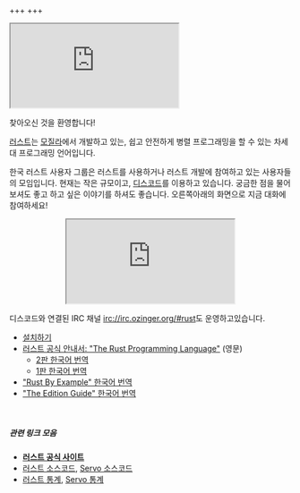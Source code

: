 +++
+++

<!--
NOTE: 코딩모임이 열린다면 주석처리된 아래의 코드를 되살리세요
-->

<!--
<div class="alert alert-info" role="alert">
  1월 27일 (토) 코딩모임이 있습니다.
  <a href="/pages/meetup-2018-01-27" class="btn btn-success"
    style="margin-left: 10px; vertical-align: baseline;">참여하세요!</a>
</div>
-->

<iframe class=unless-mobile src="https://discordapp.com/widget?id=487203989830631435&theme=dark"></iframe>

찾아오신 것을 환영합니다!

[러스트]는 [모질라]에서 개발하고 있는, 쉽고 안전하게 병렬 프로그래밍을 할 수
있는 차세대 프로그래밍 언어입니다.

한국 러스트 사용자 그룹은 러스트를 사용하거나 러스트 개발에 참여하고 있는
사용자들의 모임입니다. 현재는 작은 규모이고, [디스코드]를 이용하고 있습니다.
궁금한 점을 물어보셔도 좋고 하고 싶은 이야기를 하셔도 좋습니다.
<span class=unless-mobile>오른쪽</span><span class=if-mobile>아래</span>의
화면으로 지금 대화에 참여하세요!

<p align=center><iframe class=if-mobile src="https://discordapp.com/widget?id=487203989830631435&theme=dark"></iframe></p>

디스코드와 연결된 <span class="custom-tooltip">IRC 채널
<irc://irc.ozinger.org/#rust></span>도 운영하고있습니다.

- [설치하기](/pages/install)
- [러스트 공식 안내서: "The Rust Programming Language"](https://doc.rust-lang.org/stable/book/index.html) (영문)
  - [2판 한국어 번역](https://rinthel.github.io/rust-lang-book-ko/)
  - [1판 한국어 번역](https://www.penflip.com/sarojaba/rust-doc-korean/blob/master/readme.md)
- ["Rust By Example" 한국어 번역](https://hanbum.gitbooks.io/rustbyexample/content/)
- ["The Edition Guide" 한국어 번역](https://yegeun542.github.io/rust-edition-guide-ko/)

&nbsp;

##### 관련 링크 모음
- **[러스트 공식 사이트]**
- [러스트 소스코드], [Servo 소스코드]
- [러스트 통계], [Servo 통계]

[러스트 공식 사이트]: http://www.rust-lang.org
[러스트 소스코드]: https://www.github.com/rust-lang/rust
[Servo 소스코드]: https://www.github.com/servo/servo
[러스트 통계]: http://ruststat.youknowone.org
[Servo 통계]: http://servostat.youknowone.org
[러스트]: https://www.rust-lang.org
[모질라]: https://www.mozilla.org
[디스코드]: https://discord.gg/uqXGjEz
